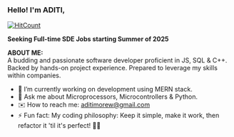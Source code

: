### Hello! I'm ADITI,

  [![HitCount](https://hits.dwyl.com/aaditi2/aaditi2.svg?style=flat-square&show=unique)](http://hits.dwyl.com/aaditi2/aaditi2)
  
**Seeking Full-time SDE Jobs starting Summer of 2025**

__ABOUT ME:__  
A budding and passionate software developer proficient in JS, SQL & C++. Backed by hands-on project experience. Prepared to leverage my skills within companies.



- 🔭 I’m currently working on development using MERN stack.
- 💬 Ask me about Microprocessors, Microcontrollers & Python.
- ✉️ How to reach me: aditimorew@gmail.com
- ⚡ Fun fact: My coding philosophy: Keep it simple, make it work, then refactor it 'til it's perfect! 🧹💡


